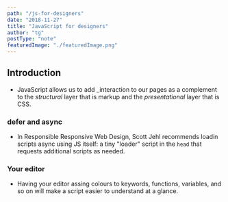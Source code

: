 ```yaml
---
path: "/js-for-designers"
date: "2018-11-27"
title: "JavaScript for designers"
author: "tg"
postType: "note"
featuredImage: "./featuredImage.png"
---
```


## Introduction
- JavaScript allows us to add _interaction to our pages as a complement to the _structural_ layer that is markup and the _presentational_ layer that is CSS.

### defer and async
- In Responsible Responsive Web Design, Scott Jehl recommends loadin scripts async using JS itself: a tiny "loader" script in the `head` that requests additional scripts as needed.

### Your editor
- Having your editor assing colours to keywords, functions, variables, and so on will make a script easier to understand at a glance.